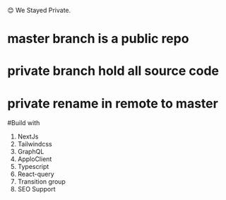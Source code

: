 😊 We Stayed Private.

# master branch is a public repo

# private branch hold all source code

# private rename in remote to master

#Build with

1. NextJs
2. Tailwindcss
3. GraphQL
4. ApploClient
5. Typescript
6. React-query
7. Transition group
8. SEO Support
